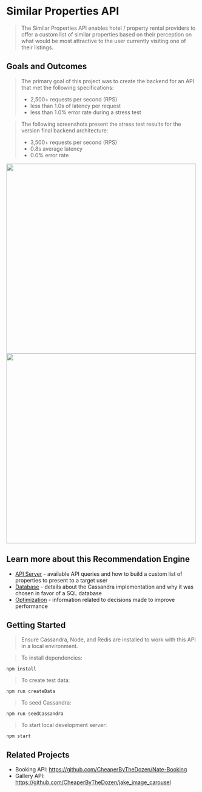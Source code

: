 # Similar Properties API

> The Similar Properties API enables hotel / property rental providers to offer a custom list of similar properties based on their perception on what would be most attractive to the user currently visiting one of their listings. 

## Goals and Outcomes 
> The primary goal of this project was to create the backend for an API that met the following specifications: 
> - 2,500+ requests per second (RPS) 
> - less than 1.0s of latency per request 
> - less than 1.0% error rate during a stress test

> The following screenshots present the stress test results for the version final backend architecture:
> - 3,500+ requests per second (RPS) 
> - 0.8s average latency 
> - 0.0% error rate
<img src="https://airbnbslider.s3-us-west-1.amazonaws.com/SDC+Stress+Test.png" height=500>
<img src="https://airbnbslider.s3-us-west-1.amazonaws.com/SDC+Architecture+Visualization.png" height=500>

## Learn more about this Recommendation Engine
- <a href="https://github.com/jorgio-castello/Similar-Properties-API/tree/master/Service/server">API Server</a> - available API queries and how to build a custom list of properties to present to a target user
- <a href="https://github.com/jorgio-castello/Similar-Properties-API/tree/master/Service/db">Database</a> - details about the Cassandra implementation and why it was chosen in favor of a SQL database
- <a href="https://github.com/jorgio-castello/Similar-Properties-API/tree/master/Service">Optimization</a> - information related to decisions made to improve performance

## Getting Started
> Ensure Cassandra, Node, and Redis are installed to work with this API in a local environment.

> To install dependencies:

```
npm install
```


> To create test data:
```
npm run createData
```


> To seed Cassandra:
```
npm run seedCassandra
```


> To start local development server:
```
npm start
```


## Related Projects
  - Booking API: https://github.com/CheaperByTheDozen/Nate-Booking
  - Gallery API: https://github.com/CheaperByTheDozen/jake_image_carousel

